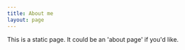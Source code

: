 ```yaml
---
title: About me
layout: page
---
```


This is a static page. It could be an 'about page' if you'd like.

